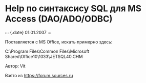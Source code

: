 Help по синтаксису SQL для MS Access (DAO/ADO/ODBC)
===================================================

::: {.date}
01.01.2007
:::

Поставляется с MS Office, искать примерно здесь:

C:\\Program Files\\Common Files\\Microsoft
Shared\\Office10\\1033\\JETSQL40.CHM

Автор: Vit

Взято из <https://forum.sources.ru>

